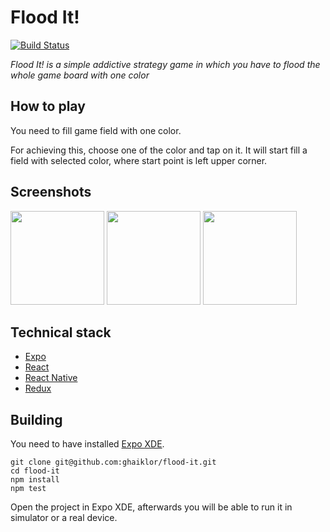 # Flood It!

[![Build Status](https://travis-ci.org/ghaiklor/flood-it.svg?branch=master)](https://travis-ci.org/ghaiklor/flood-it)

_Flood It! is a simple addictive strategy game in which you have to flood the whole game board with one color_

## How to play

You need to fill game field with one color.

For achieving this, choose one of the color and tap on it.
It will start fill a field with selected color, where start point is left upper corner.

## Screenshots

<img src="https://cloud.githubusercontent.com/assets/3625244/26276662/26fc5a5a-3d84-11e7-949f-b053b5d8f6e4.png" width="150"/>
<img src="https://cloud.githubusercontent.com/assets/3625244/26276661/26d0a54a-3d84-11e7-9861-2cb3598e5c11.png" width="150"/>
<img src="https://cloud.githubusercontent.com/assets/3625244/26276646/c705c82a-3d83-11e7-80a6-cde73bde6d65.png" width="150"/>

## Technical stack

- [Expo](https://expo.io)
- [React](https://facebook.github.io/react/)
- [React Native](https://facebook.github.io/react-native/)
- [Redux](http://redux.js.org)

## Building

You need to have installed [Expo XDE](https://expo.io).

```
git clone git@github.com:ghaiklor/flood-it.git
cd flood-it
npm install
npm test
```

Open the project in Expo XDE, afterwards you will be able to run it in simulator or a real device.
